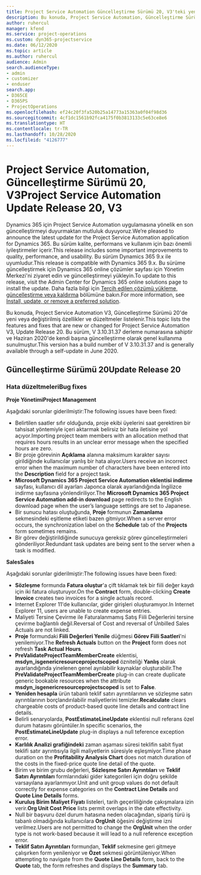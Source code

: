 ```yaml
---
title: Project Service Automation Güncelleştirme Sürümü 20, V3'teki yenilikler veya değişiklikler
description: Bu konuda, Project Service Automation, Güncelleştirme Sürümü 20, V3'teki özellikler ve düzeltmeler listelenir
author: ruhercul
manager: kfend
ms.service: project-operations
ms.custom: dyn365-projectservice
ms.date: 06/12/2020
ms.topic: article
ms.author: ruhercul
audience: Admin
search.audienceType:
- admin
- customizer
- enduser
search.app:
- D365CE
- D365PS
- ProjectOperations
ms.openlocfilehash: ef24c20f3fa520b25a14773a15363a0f04f98d36
ms.sourcegitcommit: 4cf1dc1561b92fca4175f0b3813133c5e63ce8e6
ms.translationtype: HT
ms.contentlocale: tr-TR
ms.lasthandoff: 10/28/2020
ms.locfileid: "4126777"
---
```

# <a name="project-service-automation-update-release-20-v3"></a><span data-ttu-id="34fed-103">Project Service Automation, Güncelleştirme Sürümü 20, V3</span><span class="sxs-lookup"><span data-stu-id="34fed-103">Project Service Automation Update Release 20, V3</span></span>

<span data-ttu-id="34fed-104">Dynamics 365 için Project Service Automation uygulamasına yönelik en son güncelleştirmeyi duyurmaktan mutluluk duyuyoruz.</span><span class="sxs-lookup"><span data-stu-id="34fed-104">We’re pleased to announce the latest update for the Project Service Automation application for Dynamics 365.</span></span> <span data-ttu-id="34fed-105">Bu sürüm kalite, performans ve kullanım için bazı önemli iyileştirmeler içerir.</span><span class="sxs-lookup"><span data-stu-id="34fed-105">This release includes some important improvements to quality, performance, and usability.</span></span> <span data-ttu-id="34fed-106">Bu sürüm Dynamics 365 9.x ile uyumludur.</span><span class="sxs-lookup"><span data-stu-id="34fed-106">This release is compatible with Dynamics 365 9.x.</span></span> <span data-ttu-id="34fed-107">Bu sürüme güncelleştirmek için Dynamics 365 online çözümler sayfası için Yönetim Merkezi'ni ziyaret edin ve güncelleştirmeyi yükleyin.</span><span class="sxs-lookup"><span data-stu-id="34fed-107">To update to this release, visit the Admin Center for Dynamics 365 online solutions page to install the update.</span></span> <span data-ttu-id="34fed-108">Daha fazla bilgi için [Tercih edilen çözümü yükleme, güncelleştirme veya kaldırma](https://docs.microsoft.com/power-platform/admin/install-remove-preferred-solution) bölümüne bakın.</span><span class="sxs-lookup"><span data-stu-id="34fed-108">For more information, see [Install, update, or remove a preferred solution](https://docs.microsoft.com/power-platform/admin/install-remove-preferred-solution).</span></span>

<span data-ttu-id="34fed-109">Bu konuda, Project Service Automation V3, Güncelleştirme Sürümü 20'de yeni veya değiştirilmiş özellikler ve düzeltmeler listelenir.</span><span class="sxs-lookup"><span data-stu-id="34fed-109">This topic lists the features and fixes that are new or changed for Project Service Automation V3, Update Release 20.</span></span> <span data-ttu-id="34fed-110">Bu sürüm, V 3.10.31.37 derleme numarasına sahiptir ve Haziran 2020'de kendi başına güncelleştirme olarak genel kullanıma sunulmuştur.</span><span class="sxs-lookup"><span data-stu-id="34fed-110">This version has a build number of V 3.10.31.37 and is generally available through a self-update in June 2020.</span></span>

## <a name="update-release-20"></a><span data-ttu-id="34fed-111">Güncelleştirme Sürümü 20</span><span class="sxs-lookup"><span data-stu-id="34fed-111">Update Release 20</span></span>

### <a name="bug-fixes"></a><span data-ttu-id="34fed-112">Hata düzeltmeleri</span><span class="sxs-lookup"><span data-stu-id="34fed-112">Bug fixes</span></span>

<span data-ttu-id="34fed-113">**Proje Yönetimi**</span><span class="sxs-lookup"><span data-stu-id="34fed-113">**Project Management**</span></span>

<span data-ttu-id="34fed-114">Aşağıdaki sorunlar giderilmiştir:</span><span class="sxs-lookup"><span data-stu-id="34fed-114">The following issues have been fixed:</span></span>

- <span data-ttu-id="34fed-115">Belirtilen saatler sıfır olduğunda, proje ekibi üyelerini saat gerektiren bir tahsisat yöntemiyle içeri aktarmak belirsiz bir hata iletisine yol açıyor.</span><span class="sxs-lookup"><span data-stu-id="34fed-115">Importing project team members with an allocation method that requires hours results in an unclear error message when the specified hours are zero.</span></span>
- <span data-ttu-id="34fed-116">Bir proje görevinin **Açıklama** alanına maksimum karakter sayısı girildiğinde kullanıcılar yanlış bir hata alıyor.</span><span class="sxs-lookup"><span data-stu-id="34fed-116">Users receive an incorrect error when the maximum number of characters have been entered into the **Description** field for a project task.</span></span>
- <span data-ttu-id="34fed-117">**Microsoft Dynamics 365 Project Service Automation eklentisi indirme** sayfası, kullanıcı dil ayarları Japonca olarak ayarlandığında İngilizce indirme sayfasına yönlendiriliyor.</span><span class="sxs-lookup"><span data-stu-id="34fed-117">The **Microsoft Dynamics 365 Project Service Automation add-in download** page redirects to the English download page when the user’s language settings are set to Japanese.</span></span>
- <span data-ttu-id="34fed-118">Bir sunucu hatası oluştuğunda, **Proje** formunun **Zamanlama** sekmesindeki eşitleme etiketi bazen gitmiyor.</span><span class="sxs-lookup"><span data-stu-id="34fed-118">When a server error occurs, the synchronization label on the **Schedule** tab of the **Projects** form sometimes remains.</span></span>
- <span data-ttu-id="34fed-119">Bir görev değiştirildiğinde sunucuya gereksiz görev güncelleştirmeleri gönderiliyor.</span><span class="sxs-lookup"><span data-stu-id="34fed-119">Redundant task updates are being sent to the server when a task is modified.</span></span>

<span data-ttu-id="34fed-120">**Sales**</span><span class="sxs-lookup"><span data-stu-id="34fed-120">**Sales**</span></span>

<span data-ttu-id="34fed-121">Aşağıdaki sorunlar giderilmiştir:</span><span class="sxs-lookup"><span data-stu-id="34fed-121">The following issues have been fixed:</span></span>

- <span data-ttu-id="34fed-122">**Sözleşme** formunda **Fatura oluştur**'a çift tıklamak tek bir fiili değer kaydı için iki fatura oluşturuyor.</span><span class="sxs-lookup"><span data-stu-id="34fed-122">On the **Contract** form, double-clicking **Create Invoice** creates two invoices for a single actuals record.</span></span>
- <span data-ttu-id="34fed-123">Internet Explorer 11'de kullanıcılar, gider girişleri oluşturamıyor.</span><span class="sxs-lookup"><span data-stu-id="34fed-123">In Internet Explorer 11, users are unable to create expense entries.</span></span>
- <span data-ttu-id="34fed-124">Maliyeti Tersine Çevirme ile Faturalanmamış Satış Fiili Değerlerini tersine çevirme bağlantılı değil.</span><span class="sxs-lookup"><span data-stu-id="34fed-124">Reversal of Cost and reversal of Unbilled Sales Actuals are not linked.</span></span>
- <span data-ttu-id="34fed-125">**Proje** formundaki **Fiili Değerleri Yenile** düğmesi **Görev Fiili Saatleri**'ni yenilemiyor.</span><span class="sxs-lookup"><span data-stu-id="34fed-125">The **Refresh Actuals** button on the **Project** form does not refresh **Task Actual Hours**.</span></span>
- <span data-ttu-id="34fed-126">**PreValidateProjectTeamMemberCreate** eklentisi, **msdyn_isgenericresourceprojectscoped** özniteliği **Yanlış** olarak ayarlandığında yinelenen genel ayrılabilir kaynaklar oluşturabilir.</span><span class="sxs-lookup"><span data-stu-id="34fed-126">The **PreValidateProjectTeamMemberCreate** plug-in can create duplicate generic bookable resources when the attribute **msdyn_isgenericresourceprojectscoped** is set to **False**.</span></span>
- <span data-ttu-id="34fed-127">**Yeniden hesapla** ürün tabanlı teklif satırı ayrıntılarının ve sözleşme satırı ayrıntılarının borçlandırılabilir maliyetlerini temizler.</span><span class="sxs-lookup"><span data-stu-id="34fed-127">**Recalculate** clears chargeable costs of product-based quote line details and contract line details.</span></span>
- <span data-ttu-id="34fed-128">Belirli senaryolarda, **PostEstimateLineUpdate** eklentisi null referans özel durum hatasını görüntüler.</span><span class="sxs-lookup"><span data-stu-id="34fed-128">In specific scenarios, the **PostEstimateLineUpdate** plug-in displays a null teference exception error.</span></span>
- <span data-ttu-id="34fed-129">**Karlılık Analizi grafiğindeki** zaman aşaması süresi teklifin sabit fiyat teklifi satır ayrıntısıyla ilgili maliyetlerin süresiyle eşleşmiyor.</span><span class="sxs-lookup"><span data-stu-id="34fed-129">Time phase duration on the **Profitability Analysis Chart** does not match duration of the costs in the fixed-price quote line detail of the quote.</span></span>
- <span data-ttu-id="34fed-130">Birim ve birim grubu değerleri, **Sözleşme Satırı Ayrıntıları** ve **Teklif Satırı Ayrıntıları**  formlarındaki gider kategorileri için doğru şekilde varsayılana ayarlanmıyor.</span><span class="sxs-lookup"><span data-stu-id="34fed-130">Unit and unit group values do not default correctly for expense categories on the **Contract Line Details** and **Quote Line Details** forms.</span></span>
- <span data-ttu-id="34fed-131">**Kuruluş Birim Maliyet Fiyatı** listeleri, tarih geçerliliğinde çakışmalara izin verir.</span><span class="sxs-lookup"><span data-stu-id="34fed-131">**Org Unit Cost Price** lists permit overlaps in the date effectivity.</span></span>
- <span data-ttu-id="34fed-132">Null bir başvuru özel durum hatasına neden olacağından, sipariş türü iş tabanlı olmadığında kullanıcılara **OrgUnit** öğesini değiştirme izni verilmez.</span><span class="sxs-lookup"><span data-stu-id="34fed-132">Users are not permitted to change the **OrgUnit** when the order type is not work-based because it will lead to a null reference exception error.</span></span>
- <span data-ttu-id="34fed-133">**Teklif Satırı Ayrıntıları** formundan, **Teklif** sekmesine geri gitmeye çalışırken form yenileniyor ve **Özet** sekmesi görüntüleniyor.</span><span class="sxs-lookup"><span data-stu-id="34fed-133">When attempting to navigate from the **Quote Line Details** form, back to the **Quote** tab, the form refreshes and displays the **Summary** tab.</span></span>
